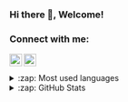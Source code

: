 ### Hi there 👋, Welcome!

### Connect with me:

[<img align="left" alt="Twitter" width="22px" src="https://cdn.jsdelivr.net/npm/simple-icons@v3/icons/twitter.svg" />][twitter]
[<img align="left" alt="LinkedIn" width="22px"  src="https://cdn.jsdelivr.net/npm/simple-icons@v3/icons/linkedin.svg" />][linkedin]

</br>
</br>
<details>
  <summary>:zap: Most used languages</summary>

  <img align="left" alt=" " src="https://github-readme-stats.vercel.app/api/top-langs/?username=LManjitha&layout=compact" />

</details>

<details>
  <summary>:zap: GitHub Stats</summary>

  <img align="left" alt="Manjitha's GitHub Stats" src="https://github-readme-stats.vercel.app/api?username=LManjitha&show_icons=true&hide_border=true" />

</details>


[twitter]: https://twitter.com/L_Manjitha
[linkedin]: www.linkedin.com/in/limal-manjitha-47b36b1a4